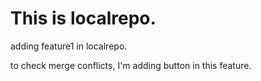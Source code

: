 # This is localrepo.
<p>adding feature1 in localrepo.</P>
<p>to check merge conflicts, I'm adding button in this feature.</p>